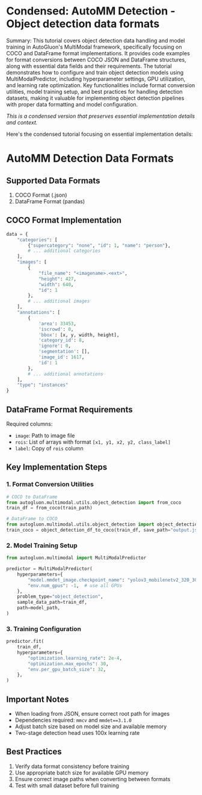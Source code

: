 # Condensed: AutoMM Detection - Object detection data formats

Summary: This tutorial covers object detection data handling and model training in AutoGluon's MultiModal framework, specifically focusing on COCO and DataFrame format implementations. It provides code examples for format conversions between COCO JSON and DataFrame structures, along with essential data fields and their requirements. The tutorial demonstrates how to configure and train object detection models using MultiModalPredictor, including hyperparameter settings, GPU utilization, and learning rate optimization. Key functionalities include format conversion utilities, model training setup, and best practices for handling detection datasets, making it valuable for implementing object detection pipelines with proper data formatting and model configuration.

*This is a condensed version that preserves essential implementation details and context.*

Here's the condensed tutorial focusing on essential implementation details:

# AutoMM Detection Data Formats

## Supported Data Formats
1. COCO Format (.json)
2. DataFrame Format (pandas)

## COCO Format Implementation
```python
data = {
    "categories": [
        {"supercategory": "none", "id": 1, "name": "person"},
        # ... additional categories
    ],
    "images": [
        {
            "file_name": "<imagename>.<ext>",
            "height": 427,
            "width": 640,
            "id": 1
        },
        # ... additional images
    ],
    "annotations": [
        {
            'area': 33453,
            'iscrowd': 0,
            'bbox': [x, y, width, height],
            'category_id': 8,
            'ignore': 0,
            'segmentation': [],
            'image_id': 1617,
            'id': 1
        },
        # ... additional annotations
    ],
    "type": "instances"
}
```

## DataFrame Format Requirements
Required columns:
- `image`: Path to image file
- `rois`: List of arrays with format `[x1, y1, x2, y2, class_label]`
- `label`: Copy of `rois` column

## Key Implementation Steps

### 1. Format Conversion Utilities
```python
# COCO to DataFrame
from autogluon.multimodal.utils.object_detection import from_coco
train_df = from_coco(train_path)

# DataFrame to COCO
from autogluon.multimodal.utils.object_detection import object_detection_df_to_coco
train_coco = object_detection_df_to_coco(train_df, save_path="output.json")
```

### 2. Model Training Setup
```python
from autogluon.multimodal import MultiModalPredictor

predictor = MultiModalPredictor(
    hyperparameters={
        "model.mmdet_image.checkpoint_name": "yolov3_mobilenetv2_320_300e_coco",
        "env.num_gpus": -1,  # use all GPUs
    },
    problem_type="object_detection",
    sample_data_path=train_df,
    path=model_path,
)
```

### 3. Training Configuration
```python
predictor.fit(
    train_df,
    hyperparameters={
        "optimization.learning_rate": 2e-4,
        "optimization.max_epochs": 30,
        "env.per_gpu_batch_size": 32,
    },
)
```

## Important Notes
- When loading from JSON, ensure correct root path for images
- Dependencies required: `mmcv` and `mmdet==3.1.0`
- Adjust batch size based on model size and available memory
- Two-stage detection head uses 100x learning rate

## Best Practices
1. Verify data format consistency before training
2. Use appropriate batch size for available GPU memory
3. Ensure correct image paths when converting between formats
4. Test with small dataset before full training